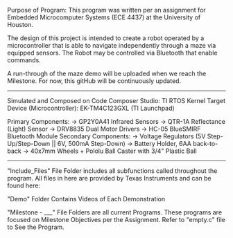 Purpose of Program: This program was written per an assignment for Embedded 
Microcomputer Systems (ECE 4437) at the University of Houston. 

The design of this project is intended to create a robot operated by a 
microcontroller that is able to navigate independently through a maze via equipped 
sensors. The Robot may be controlled via Bluetooth that enable commands. 

A run-through of the maze demo will be uploaded when we reach the Milestone. 
For now, this gitHub will be continuously updated.
____________________________________________________________________________________

Simulated and Composed on Code Composer Studio: TI RTOS Kernel
Target Device (Microcontroller): EK-TM4C123GXL (TI Launchpad)

Primary Components:
-> GP2Y0A41 Infrared Sensors
-> QTR-1A Reflectance (Light) Sensor
-> DRV8835 Dual Motor Drivers
-> HC-05 BlueSMIRF Bluetooth Module
Secondary Components:
-> Voltage Regulators (5V Step-Up/Step-Down || 6V, 500mA Step-Down)
-> Battery Holder, 6AA back-to-back
-> 40x7mm Wheels + Pololu Ball Caster with 3/4" Plastic Ball
____________________________________________________________________________________

"Include_Files" File Folder includes all subfunctions called 
throughout the program. All files in here are provided by Texas Instruments and
can be found here: 

"Demo" Folder Contains Videos of Each Demonstration

"Milestone - ___" File Folders are all current Programs. These programs are focused 
on Milestone Objectives per the Assignment.
	Refer to "empty.c" file to See the Program. 
